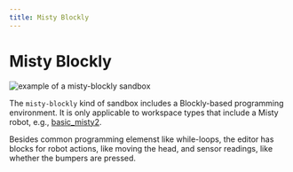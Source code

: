```yaml
---
title: Misty Blockly
---
```


# Misty Blockly

![example of a misty-blockly sandbox](figures/misty-blockly-example-20230205.jpg)

The `misty-blockly` kind of sandbox includes a Blockly-based programming environment.
It is only applicable to workspace types that include a Misty robot, e.g.,
[basic_misty2](/workspaces/basic_misty2).

Besides common programming elemenst like while-loops, the editor has blocks for
robot actions, like moving the head, and sensor readings, like whether the
bumpers are pressed.
